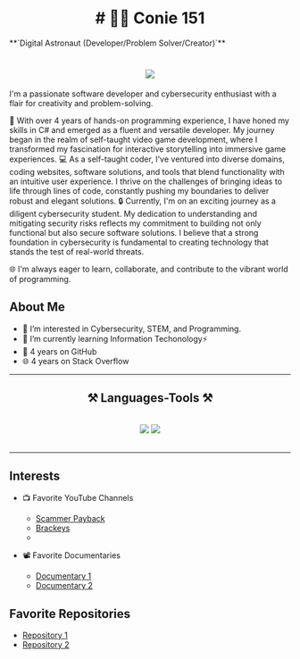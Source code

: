 <h1 align="center">
# 🧑‍🚀 Conie 151
</h1>
**`Digital Astronaut (Developer/Problem Solver/Creator)`**
<h1 align="center">
    <img src="https://readme-typing-svg.herokuapp.com/?font=Righteous&size=35&center=true&vCenter=true&width=500&height=70&duration=5000&lines=Hello+Everyone!+👋;+I'm+Conie+151!;" />
</h1>
I'm a passionate software developer and cybersecurity enthusiast with a flair for creativity and problem-solving.

🚀 With over 4 years of hands-on programming experience, I have honed my skills in C# and emerged as a fluent and versatile developer. My journey began in the realm of self-taught video game development, where I transformed my fascination for interactive storytelling into immersive game experiences.
💻 As a self-taught coder, I've ventured into diverse domains, coding websites, software solutions, and tools that blend functionality with an intuitive user experience. I thrive on the challenges of bringing ideas to life through lines of code, constantly pushing my boundaries to deliver robust and elegant solutions.
🔒 Currently, I'm on an exciting journey as a diligent cybersecurity student. My dedication to understanding and mitigating security risks reflects my commitment to building not only functional but also secure software solutions. I believe that a strong foundation in cybersecurity is fundamental to creating technology that stands the test of real-world threats.

🌐 I'm always eager to learn, collaborate, and contribute to the vibrant world of programming.

## About Me
- 👀 I’m interested in Cybersecurity, STEM, and Programming.
- 🌱 I’m currently learning Information Techonology⚡
- 📅 4 years on GitHub
- 🌐 4 years on Stack Overflow

<hr/>
<h2 align="center">⚒️ Languages-Tools ⚒️</h2>
<br/>
<div align="center">
    <img src="https://skillicons.dev/icons?i=react,html,css,vscode,github,figma,git" />
    <img src="https://skillicons.dev/icons?i=nodejs,python,javascript,firebase,c#,java" /><br>
</div>
<br/>
<hr/>


## Interests

- 📺 Favorite YouTube Channels
  - [Scammer Payback](https://www.youtube.com/@ScammerPayback)
  - [Brackeys](https://www.youtube.com/@Brackeys)
  - 

- 📽️ Favorite Documentaries
  - [Documentary 1](link_to_doc_1)
  - [Documentary 2](link_to_doc_2)

## Favorite Repositories

- [Repository 1](link_to_repo_1)
- [Repository 2](link_to_repo_2)

<!---
conie151/conie151 is a ✨ special ✨ repository because its `README.md` (this file) appears on your GitHub profile.
You can click the Preview link to take a look at your changes.
--->
